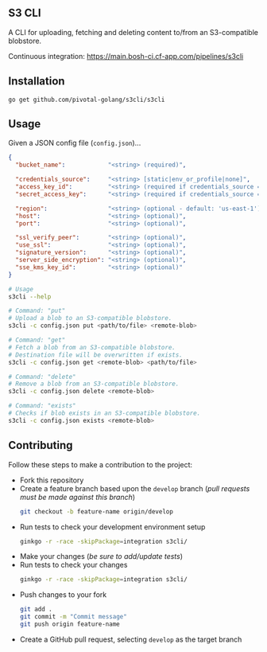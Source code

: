 ## S3 CLI

A CLI for uploading, fetching and deleting content to/from an S3-compatible
blobstore.

Continuous integration: <https://main.bosh-ci.cf-app.com/pipelines/s3cli>

## Installation

```
go get github.com/pivotal-golang/s3cli/s3cli
```

## Usage

Given a JSON config file (`config.json`)...

``` json
{
  "bucket_name":            "<string> (required)",

  "credentials_source":     "<string> [static|env_or_profile|none]",
  "access_key_id":          "<string> (required if credentials_source = 'static')",
  "secret_access_key":      "<string> (required if credentials_source = 'static')",

  "region":                 "<string> (optional - default: 'us-east-1')",
  "host":                   "<string> (optional)",
  "port":                   "<string> (optional)",

  "ssl_verify_peer":        "<string> (optional)",
  "use_ssl":                "<string> (optional)",
  "signature_version":      "<string> (optional)",
  "server_side_encryption": "<string> (optional)",
  "sse_kms_key_id":         "<string> (optional)"
}
```

``` bash
# Usage
s3cli --help

# Command: "put"
# Upload a blob to an S3-compatible blobstore.
s3cli -c config.json put <path/to/file> <remote-blob>

# Command: "get"
# Fetch a blob from an S3-compatible blobstore.
# Destination file will be overwritten if exists.
s3cli -c config.json get <remote-blob> <path/to/file>

# Command: "delete"
# Remove a blob from an S3-compatible blobstore.
s3cli -c config.json delete <remote-blob>

# Command: "exists"
# Checks if blob exists in an S3-compatible blobstore.
s3cli -c config.json exists <remote-blob>
```

## Contributing

Follow these steps to make a contribution to the project:

- Fork this repository
- Create a feature branch based upon the `develop` branch (*pull requests must be made against this branch*)
  ``` bash
  git checkout -b feature-name origin/develop
  ```
- Run tests to check your development environment setup
  ``` bash
  ginkgo -r -race -skipPackage=integration s3cli/
  ```
- Make your changes (*be sure to add/update tests*)
- Run tests to check your changes
  ``` bash
  ginkgo -r -race -skipPackage=integration s3cli/
  ```
- Push changes to your fork
  ``` bash
  git add .
  git commit -m "Commit message"
  git push origin feature-name
  ```
- Create a GitHub pull request, selecting `develop` as the target branch
